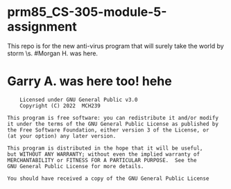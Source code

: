 # prm85_CS-305-module-5-assignment
This repo is for the new anti-virus program that will surely take the world by 
storm \s.
#Morgan H. was here. 

# Garry A. was here too! hehe
        Licensed under GNU General Public v3.0
        Copyright (C) 2022  MCH239

    This program is free software: you can redistribute it and/or modify
    it under the terms of the GNU General Public License as published by
    the Free Software Foundation, either version 3 of the License, or
    (at your option) any later version.

    This program is distributed in the hope that it will be useful,
    but WITHOUT ANY WARRANTY; without even the implied warranty of
    MERCHANTABILITY or FITNESS FOR A PARTICULAR PURPOSE.  See the
    GNU General Public License for more details.

    You should have received a copy of the GNU General Public License

